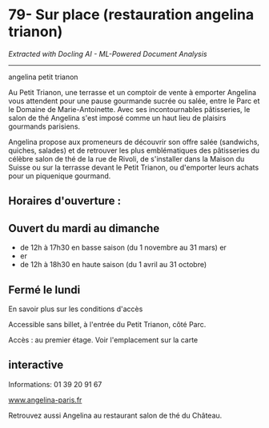 # 79- Sur place (restauration angelina trianon)

*Extracted with Docling AI - ML-Powered Document Analysis*

---

angelina petit trianon

Au Petit Trianon, une terrasse et un comptoir de vente à emporter Angelina vous attendent pour une pause gourmande sucrée ou salée, entre le Parc et le Domaine de Marie-Antoinette. Avec ses incontournables pâtisseries, le salon de thé Angelina s'est imposé comme un haut lieu de plaisirs gourmands parisiens.

Angelina propose aux promeneurs de découvrir son offre salée (sandwichs, quiches, salades) et de retrouver les plus emblématiques des pâtisseries du célèbre salon de thé de la rue de Rivoli, de s'installer dans la Maison du Suisse ou sur la terrasse devant le Petit Trianon, ou d'emporter leurs achats pour un piquenique gourmand.

## Horaires d'ouverture :

## Ouvert du mardi au dimanche

- de 12h à 17h30 en basse saison (du 1 novembre au 31 mars) er
- er
- de 12h à 18h30 en haute saison (du 1 avril au 31 octobre)

## Fermé le lundi

En savoir plus sur les conditions d'accès

Accessible sans billet, à l'entrée du Petit Trianon, côté Parc.

Accès : au premier étage. Voir l'emplacement sur la carte

## interactive

Informations: 01 39 20 91 67

www.angelina-paris.fr

Retrouvez aussi Angelina au restaurant salon de thé du Château.
